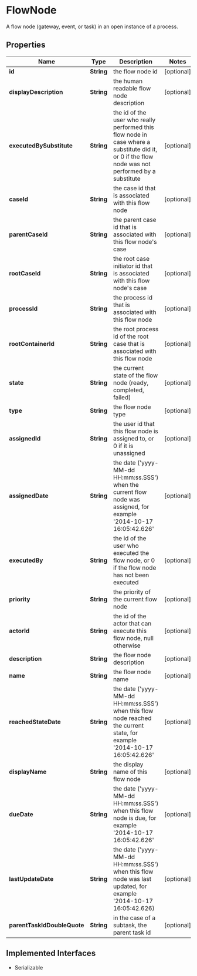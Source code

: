 

# FlowNode

A flow node (gateway, event, or task) in an open instance of a process.
## Properties

Name | Type | Description | Notes
------------ | ------------- | ------------- | -------------
**id** | **String** | the flow node id  |  [optional]
**displayDescription** | **String** | the human readable flow node description  |  [optional]
**executedBySubstitute** | **String** | the id of the user who really performed this flow node in case where a substitute did it, or 0 if the flow node was not performed by a substitute |  [optional]
**caseId** | **String** | the case id that is associated with this flow node |  [optional]
**parentCaseId** | **String** | the parent case id that is associated with this flow node&#39;s case |  [optional]
**rootCaseId** | **String** | the root case initiator id that is associated with this flow node&#39;s case |  [optional]
**processId** | **String** | the process id that is associated with this flow node |  [optional]
**rootContainerId** | **String** | the root process id of the root case that is associated with this flow node |  [optional]
**state** | **String** | the current state of the flow node (ready, completed, failed) |  [optional]
**type** | **String** | the flow node type  |  [optional]
**assignedId** | **String** | the user id that this flow node is assigned to, or 0 if it is unassigned |  [optional]
**assignedDate** | **String** | the date (&#39;yyyy-MM-dd HH:mm:ss.SSS&#39;) when the current flow node was assigned, for example &#39;2014-10-17 16:05:42.626&#39; |  [optional]
**executedBy** | **String** | the id of the user who executed the flow node, or 0 if the flow node has not been executed |  [optional]
**priority** | **String** | the priority of the current flow node |  [optional]
**actorId** | **String** | the id of the actor that can execute this flow node, null otherwise |  [optional]
**description** | **String** | the flow node description  |  [optional]
**name** | **String** | the flow node name  |  [optional]
**reachedStateDate** | **String** | the date (&#39;yyyy-MM-dd HH:mm:ss.SSS&#39;) when this flow node reached the current state, for example &#39;2014-10-17 16:05:42.626&#39; |  [optional]
**displayName** | **String** | the display name of this flow node |  [optional]
**dueDate** | **String** | the date (&#39;yyyy-MM-dd HH:mm:ss.SSS&#39;) when this flow node is due, for example &#39;2014-10-17 16:05:42.626&#39; |  [optional]
**lastUpdateDate** | **String** | the date (&#39;yyyy-MM-dd HH:mm:ss.SSS&#39;) when this flow node was last updated, for example &#39;2014-10-17 16:05:42.626) |  [optional]
**parentTaskIdDoubleQuote** | **String** | in the case of a subtask, the parent task id  |  [optional]


## Implemented Interfaces

* Serializable


